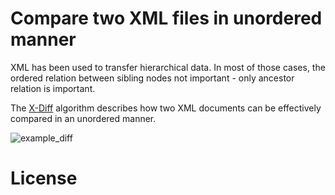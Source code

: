 # Compare two XML files in unordered manner #
XML has been used to transfer hierarchical data. 
In most of those cases, the ordered relation between sibling 
nodes not important - only ancestor relation is important.

The [X-Diff](http://pages.cs.wisc.edu/~yuanwang/xdiff.html) algorithm 
describes how two XML documents can be effectively compared in an unordered
manner.


![example_diff](https://raw.githubusercontent.com/mmoosstt/xml-diff/development/lxml-unittest/lxmldiff/doc/example_xml_diff.svg)

# License #

